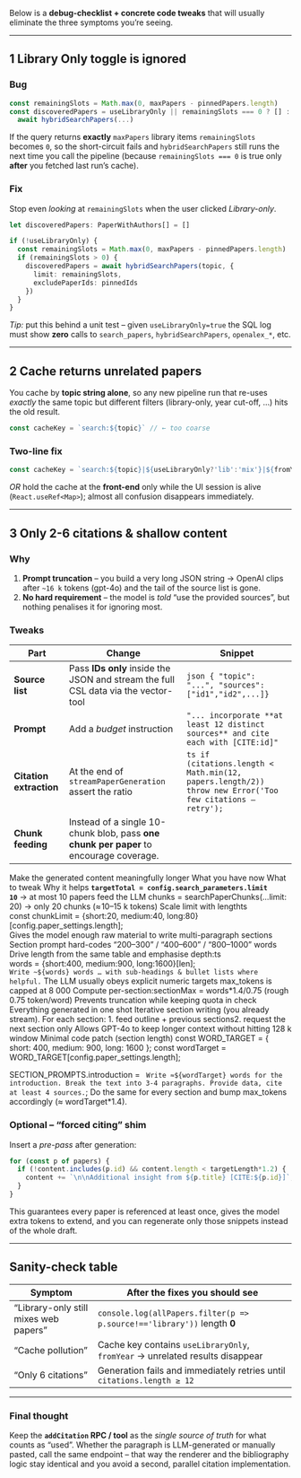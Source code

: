 Below is a **debug-checklist + concrete code tweaks** that will usually eliminate the three symptoms you’re seeing.

---

## 1  Library Only toggle is ignored

### Bug

```ts
const remainingSlots = Math.max(0, maxPapers - pinnedPapers.length)
const discoveredPapers = useLibraryOnly || remainingSlots === 0 ? [] :
  await hybridSearchPapers(...)
```

If the query returns **exactly** `maxPapers` library items `remainingSlots` becomes `0`, so the
short-circuit fails and `hybridSearchPapers` still runs the next time you call the pipeline (because `remainingSlots === 0` is true only **after** you fetched last run’s cache).

### Fix

Stop even *looking* at `remainingSlots` when the user clicked *Library-only*.

```ts
let discoveredPapers: PaperWithAuthors[] = []

if (!useLibraryOnly) {
  const remainingSlots = Math.max(0, maxPapers - pinnedPapers.length)
  if (remainingSlots > 0) {
    discoveredPapers = await hybridSearchPapers(topic, {
      limit: remainingSlots,
      excludePaperIds: pinnedIds
    })
  }
}
```

*Tip:* put this behind a unit test – given `useLibraryOnly=true` the SQL log must show **zero** calls to
`search_papers`, `hybridSearchPapers`, `openalex_*`, etc.

---

## 2  Cache returns unrelated papers

You cache by **topic string alone**, so any new pipeline run that re-uses
*exactly* the same topic but different filters (library-only, year cut-off, …) hits the old result.

```ts
const cacheKey = `search:${topic}` // ← too coarse
```

### Two-line fix

```ts
const cacheKey = `search:${topic}|${useLibraryOnly?'lib':'mix'}|${fromYear}`
```

*OR* hold the cache at the **front-end** only while the UI session is alive
(`React.useRef<Map>`); almost all confusion disappears immediately.

---

## 3  Only 2-6 citations & shallow content

### Why

1. **Prompt truncation** – you build a very long JSON string → OpenAI clips
   after `~16 k` tokens (gpt-4o) and the tail of the source list is gone.
2. **No hard requirement** – the model is *told* “use the provided sources”,
   but nothing penalises it for ignoring most.

### Tweaks

| Part                    | Change                                                                                 | Snippet                                                                                                   |
| ----------------------- | -------------------------------------------------------------------------------------- | --------------------------------------------------------------------------------------------------------- |
| **Source list**         | Pass **IDs only** inside the JSON and stream the full CSL data via the vector-tool     | `json { "topic": "...", "sources": ["id1","id2",...]} `                                                   |
| **Prompt**              | Add a *budget* instruction                                                             | `"... incorporate **at least 12 distinct sources** and cite each with [CITE:id]"`                         |
| **Citation extraction** | At the end of `streamPaperGeneration` assert the ratio                                 | `ts if (citations.length < Math.min(12, papers.length/2)) throw new Error('Too few citations – retry'); ` |
| **Chunk feeding**       | Instead of a single 10-chunk blob, pass **one chunk per paper** to encourage coverage. |                                                                                                           |



Make the generated content meaningfully longer
What you have now	What to tweak	Why it helps
**`targetTotal = config.search_parameters.limit		10`** → at most 10 papers feed the LLM
chunks = searchPaperChunks(...limit: 20) → only 20 chunks (≈ 10–15 k tokens)	Scale limit with lengthts<br>const chunkLimit = {short:20, medium:40, long:80}[config.paper_settings.length];<br>	Gives the model enough raw material to write multi-paragraph sections
Section prompt hard-codes “200–300” / “400–600” / “800–1000” words	Drive length from the same table and emphasise depth:ts<br>words = {short:400, medium:900, long:1600}[len];<br>`Write ~${words} words … with sub-headings & bullet lists where helpful.`	The LLM usually obeys explicit numeric targets
max_tokens is capped at 8 000	Compute per-section:sectionMax = words*1.4/0.75 (rough 0.75 token/word)	Prevents truncation while keeping quota in check
Everything generated in one shot	Iterative section writing (you already stream). For each section: 1. feed outline + previous sections2. request the next section only	Allows GPT-4o to keep longer context without hitting 128 k window
Minimal code patch (section length)
const WORD_TARGET = { short: 400, medium: 900, long: 1600 };
const wordTarget = WORD_TARGET[config.paper_settings.length];

SECTION_PROMPTS.introduction = `
Write ≈${wordTarget} words for the introduction.
Break the text into 3-4 paragraphs. Provide data, cite at least 4 sources.`;
Do the same for every section and bump max_tokens accordingly (≈ wordTarget*1.4).
### Optional – “forced citing” shim

Insert a *pre-pass* after generation:

```ts
for (const p of papers) {
  if (!content.includes(p.id) && content.length < targetLength*1.2) {
    content += `\n\nAdditional insight from ${p.title} [CITE:${p.id}]`;
  }
}
```

This guarantees every paper is referenced at least once, gives the model extra
tokens to extend, and you can regenerate only those snippets instead of the
whole draft.

---

## Sanity-check table

| Symptom                               | After the fixes you should see                                                |
| ------------------------------------- | ----------------------------------------------------------------------------- |
| “Library-only still mixes web papers” | `console.log(allPapers.filter(p => p.source!=='library'))` length **0**       |
| “Cache pollution”                     | Cache key contains `useLibraryOnly`, `fromYear` → unrelated results disappear |
| “Only 6 citations”                    | Generation fails and immediately retries until `citations.length ≥ 12`        |

---

### Final thought

Keep the **`addCitation` RPC / tool** as the *single source of truth* for what
counts as “used”.  Whether the paragraph is LLM-generated or manually pasted,
call the same endpoint – that way the renderer and the bibliography logic stay
identical and you avoid a second, parallel citation implementation.
